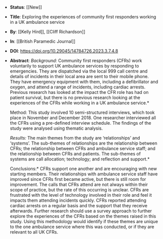 - **Status**: [[New]]
- **Title**: Exploring the experiences of community first responders working in a UK ambulance service
- **By**: [[Kelly Hird]], [[Cliff Richardson]]
- **In**: [[British Paramedic Journal]]
- **DOI**: https://doi.org/10.29045/14784726.2023.3.7.4.8
- **Abstract**:
  *Background:* Community first responders (CFRs) work voluntarily to support UK ambulance services by responding to emergencies. They are dispatched via the local 999 call centre and details of incidents in their local area are sent to their mobile phone. They have emergency equipment with them, including a defibrillator and oxygen, and attend a range of incidents, including cardiac arrests. Previous research has looked at the impact the CFR role has had on patient survival, but there is no previous research looking at the experiences of the CFRs while working in a UK ambulance service.*
  
  Method: This study involved 10 semi-structured interviews, which took place in November and December 2018. One researcher interviewed all the CFRs using a pre-defined interview schedule. The findings of the study were analysed using thematic analysis.
  
  *Results:* The main themes from the study are ‘relationships’ and ‘systems’. The sub-themes of relationships are the relationship between CFRs; the relationship between CFRs and ambulance service staff; and the relationship between CFRs and patients. The sub-themes of systems are call allocation; technology; and reflection and support.*
  
  Conclusions:* CFRs support one another and are encouraging with new starting members. Their relationships with ambulance service staff have improved since CFRs first became active, but there is still room for improvement. The calls that CFRs attend are not always within their scope of practice, but the rate of this occurring is unclear. CFRs are frustrated with the level of technology involved in their role and feel it impacts them attending incidents quickly. CFRs reported attending cardiac arrests on a regular basis and the support that they receive afterwards. Further research should use a survey approach to further explore the experiences of the CFRs based on the themes raised in this study. Using this methodology would identify if these themes are unique to the one ambulance service where this was conducted, or if they are relevant to all UK CFRs.